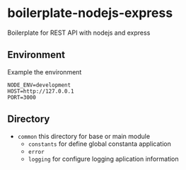 # boilerplate-nodejs-express
Boilerplate for REST API with nodejs and express

## Environment
Example the environment 
```
NODE_ENV=development
HOST=http://127.0.0.1
PORT=3000
```

## Directory
- `common` this directory for base or main module
  - `constants` for define global constanta application
  - `error` 
  - `logging` for configure logging aplication information
